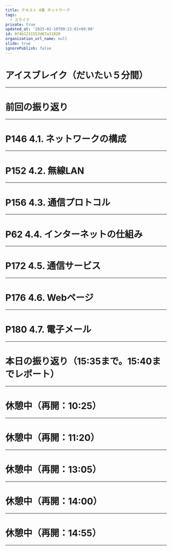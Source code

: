 ```yaml
---
title: テキスト 4章 ネットワーク
tags:
  - スライド
private: true
updated_at: '2025-01-10T09:22:01+09:00'
id: 0f4b1231553d67a31820
organization_url_name: null
slide: true
ignorePublish: false
---
```

# アイスブレイク（だいたい５分間）

---

# 前回の振り返り

---

# P146 4.1. ネットワークの構成

---

# P152 4.2. 無線LAN

---

# P156 4.3. 通信プロトコル

---

# P62 4.4. インターネットの仕組み

---

# P172 4.5. 通信サービス

---

# P176 4.6. Webページ

---

# P180 4.7. 電子メール

---

# 本日の振り返り（15:35まで。15:40までレポート）

---

# 休憩中（再開：10:25）

---

# 休憩中（再開：11:20）

---

# 休憩中（再開：13:05）

---

# 休憩中（再開：14:00）

---

# 休憩中（再開：14:55）

---
